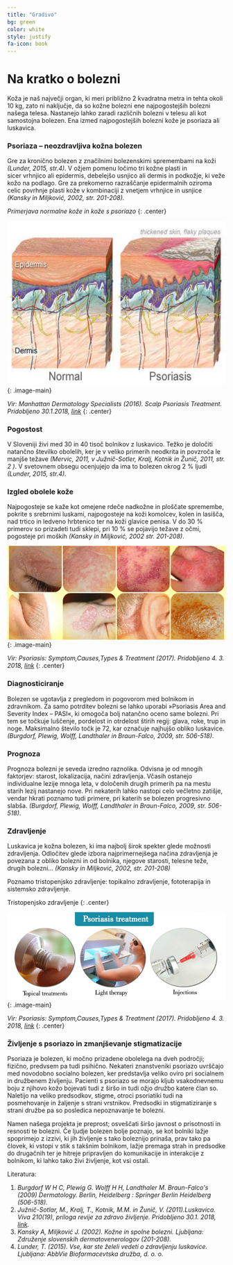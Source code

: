 ```yaml
---
title: "Gradivo"
bg: green
color: white
style: justify
fa-icon: book
---
```


# Na kratko o bolezni

<!-- Tu pride seznam strokovnega gradiva ter predstavitev.-->

Koža je naš največji organ, ki meri približno 2 kvadratna metra in tehta okoli 10 kg, zato ni naključje, da so kožne bolezni  ene najpogostejših bolezni našega telesa. Nastanejo lahko zaradi različnih bolezni v telesu ali kot samostojna bolezen. Ena izmed najpogostejših bolezni kože je psoriaza ali luskavica.

### Psoriaza – neozdravljiva kožna bolezen
Gre za kronično bolezen z značilnimi bolezenskimi spremembami na koži _(Lunder, 2015, str.4)_. V ožjem pomenu ločimo tri kožne plasti in sicer vrhnjico ali epidermis, debelejšo usnjico ali dermis in podkožje, ki veže kožo na podlago. Gre za prekomerno razraščanje epidermalnih oziroma celic povrhnje plasti kože v kombinaciji z vnetjem vrhnjice in usnjice _(Kansky in Miljković, 2002, str. 201-208)._

_Primerjava normalne kože in kože s psoriazo_
{: .center}

![](img/gradivo/koza_primerjava.jpg 'Primerjava normalne kože in kože s psoriazo'){: .image-main}

_Vir: Manhattan Dermatology Specialists (2016). Scalp Psoriasis Treatment. Pridobljeno 30.1.2018, [link](https://www.manhattandermatologistsnyc.com/scalp-psoriasis-treatment/)_
{: .center}

### Pogostost
V Sloveniji živi med 30 in 40 tisoč bolnikov z luskavico. Težko je določiti natančno številko obolelih, ker je v veliko primerih neodkrita in povzroča le manjše težave _(Mervic, 2011, v Južnič-Sotler, Kralj, Kotnik in Žunič, 2011, str. 2 )_. V svetovnem obsegu ocenjujejo da ima to bolezen okrog 2 % ljudi _(Lunder, 2015, str.4)_.

### Izgled obolele kože
Najpogosteje se kaže kot omejene rdeče nadkožne in ploščate spremembe, pokrite s srebrnimi luskami, najpogosteje na koži komolcev, kolen in lasišča, nad trtico in ledveno hrbtenico ter na koži glavice penisa. V do 30 % primerov so prizadeti tudi sklepi, pri 10 % se pojavijo težave z očmi, pogosteje pri moških _(Kansky in Miljković, 2002  str. 201-208)_.

![](img/gradivo/izgled.jpg){: .image-main}

_Vir: Psoriasis: Symptom,Causes,Types & Treatment (2017). Pridobljeno 4. 3. 2018, [link](http://howtorelief.com/psoriasis-symptom-causes-treatment/)_
{: .center}

### Diagnosticiranje
Bolezen se ugotavlja z pregledom in pogovorom med  bolnikom in zdravnikom. Za samo potrditev bolezni se lahko uporabi »Psoriasis Area and Severity Index – PASI«, ki omogoča bolj natančno oceno same bolezni. Pri tem se točkuje luščenje, pordelost  in otrdelost štirih regij: glava, roke, trup in noge. Maksimalno število točk je 72, kar označuje najhujšo obliko luskavice. _(Burgdorf, Plewig, Wolff, Landthaler in Braun-Falco, 2009,  str. 506-518)_.

### Prognoza
Prognoza bolezni je seveda izredno raznolika. Odvisna je od mnogih faktorjev: starost, lokalizacija, načini zdravljenja. Včasih ostanejo individualne lezije mnoga leta, v določenih drugih primerih pa na mestu starih lezij nastanejo nove. Pri nekaterih lahko nastopi celo večletno zatišje, vendar hkrati poznamo tudi primere, pri katerih se bolezen progresivno slabša. _(Burgdorf, Plewig, Wolff, Landthaler in Braun-Falco, 2009,  str. 506-518)_.

### Zdravljenje
Luskavica je kožna bolezen, ki ima najbolj širok spekter glede možnosti zdravljenja. Odločitev glede izbora najprimernejšega načina zdravljenja je povezana z obliko bolezni in od bolnika, njegove starosti, telesne teže, drugih bolezni... _(Kansky in Miljković, 2002, str. 201-208)_

Poznamo tristopenjsko zdravljenje: topikalno zdravljenje, fototerapija in sistemsko zdravljenje.

Tristopenjsko zdravljenje
{: .center}

![](img/gradivo/zdravljenje.jpg){: .image-main}

_Vir: Psoriasis: Symptom,Causes,Types & Treatment (2017). Pridobljeno 4. 3. 2018, [link](http://howtorelief.com/psoriasis-symptom-causes-treatment/)_
{: .center}

### Življenje s psoriazo in zmanjševanje stigmatizacije
Psoriaza je bolezen, ki močno prizadene obolelega na dveh področji; fizično, predvsem pa tudi psihično. Nekateri znanstveniki psoriazo uvrščajo med novodobno socialno bolezen, ker predstavlja veliko oviro pri socialnem in družbenem življenju. Pacienti s psoriazo se morajo kljub vsakodnevnemu boju z njihovo kožo bojevati tudi z širšo in tudi ožjo družbo katere član so. Naletijo na veliko predsodkov, stigme, otroci psoriatiki tudi na posmehovanje in žaljenje s strani vrstnikov. Predsodki in stigmatiziranje s strani družbe pa so posledica nepoznavanje te bolezni.

Namen našega projekta je preprost; osveščati širšo javnost o prisotnosti in resnosti te bolezni. Če ljudje bolezen bolje poznajo, se kot bolniki lažje spoprimejo z izzivi, ki jih življenje s tako boleznijo prinaša, prav tako pa človek, ki vstopi v stik s takšnim bolnikom, lažje premaga strah in predsodke do drugačnih ter je hitreje pripravljen do komunikacije in interakcije z bolnikom, ki lahko tako živi življenje, kot vsi ostali.

Literatura:

1. _Burgdorf W H C, Plewig G. Wolff H H, Landthaler M. Braun-Falco's (2009) Dermatology. Berlin, Heidelberg : Springer Berlin Heidelberg (506-518)._
2. _Južnič-Sotlar, M., Kralj, T., Kotnik, M.M. in Žunič, V. (2011).Luskavica. Viva 210(19), priloga revije za zdravo življenje. Pridobljeno 30.1. 2018, [link](http://www.drustvo-psoriatikov.si/images/VIVA_priloga_Luskavica.pdf)._
3. _Kansky A, Miljković J. (2002). Kožne in spolne bolezni. Ljubljana: Združenje slovenskih dermatovenerologov (201-208)._
4. _Lunder, T. (2015). Vse, kar ste želeli vedeti o zdravljenju luskavice. Ljubljana: AbbVie Biofarmacevtska družba, d. o. o._

